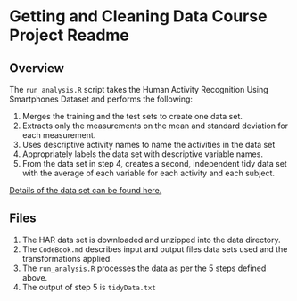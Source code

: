 # Getting and Cleaning Data Course Project Readme

## Overview

The `run_analysis.R` script takes the Human Activity Recognition Using Smartphones Dataset and performs the following:

1. Merges the training and the test sets to create one data set.
2. Extracts only the measurements on the mean and standard deviation for each measurement.
3. Uses descriptive activity names to name the activities in the data set
4. Appropriately labels the data set with descriptive variable names.
5. From the data set in step 4, creates a second, independent tidy data set with the average of each variable for each activity and each subject.

[Details of the data set can be found here.](http://archive.ics.uci.edu/ml/datasets/Human+Activity+Recognition+Using+Smartphones)

## Files

1. The HAR data set is downloaded and unzipped into the data directory.
2. The `CodeBook.md` describes input and output files data sets used and the transformations applied.
3. The `run_analysis.R` processes the data as per the 5 steps defined above.
4. The output of step 5 is `tidyData.txt`